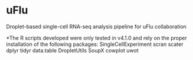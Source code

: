 # uFlu
Droplet-based single-cell RNA-seq analysis pipeline for uFlu collaboration


*The R scripts developed were only tested in v4.1.0 and rely on the proper installation of the following packages:
SingleCellExperiment
scran
scater
dplyr
tidyr
data.table
DropletUtils
SoupX
cowplot
uwot
